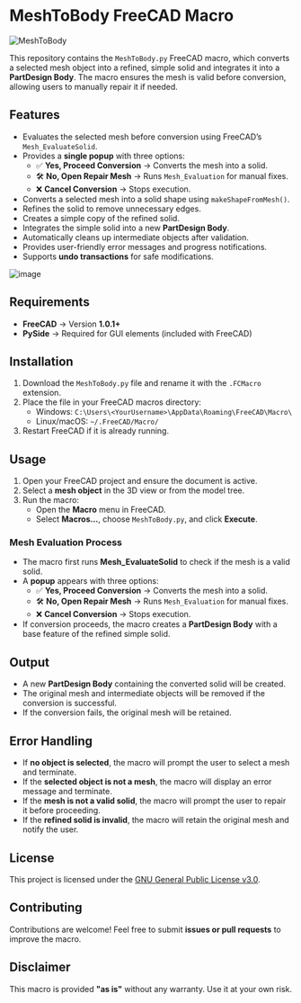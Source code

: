 # MeshToBody FreeCAD Macro
![MeshToBody](https://github.com/user-attachments/assets/5ead9567-3c8c-40a1-a8f5-066e9259917e)

This repository contains the `MeshToBody.py` FreeCAD macro, which converts a selected mesh object into a refined, simple solid and integrates it into a **PartDesign Body**. The macro ensures the mesh is valid before conversion, allowing users to manually repair it if needed.

## Features

- Evaluates the selected mesh before conversion using FreeCAD’s `Mesh_EvaluateSolid`.
- Provides a **single popup** with three options:
  - ✅ **Yes, Proceed Conversion** → Converts the mesh into a solid.
  - 🛠 **No, Open Repair Mesh** → Runs `Mesh_Evaluation` for manual fixes.
  - ❌ **Cancel Conversion** → Stops execution.
- Converts a selected mesh into a solid shape using `makeShapeFromMesh()`.
- Refines the solid to remove unnecessary edges.
- Creates a simple copy of the refined solid.
- Integrates the simple solid into a new **PartDesign Body**.
- Automatically cleans up intermediate objects after validation.
- Provides user-friendly error messages and progress notifications.
- Supports **undo transactions** for safe modifications.

![image](https://github.com/user-attachments/assets/48df98a9-d1bf-479a-b0e8-8c37be4edf65)

## Requirements

- **FreeCAD** → Version **1.0.1+**
- **PySide** → Required for GUI elements (included with FreeCAD)

## Installation

1. Download the `MeshToBody.py` file and rename it with the `.FCMacro` extension.
2. Place the file in your FreeCAD macros directory:
   - Windows: `C:\Users\<YourUsername>\AppData\Roaming\FreeCAD\Macro\`
   - Linux/macOS: `~/.FreeCAD/Macro/`
3. Restart FreeCAD if it is already running.

## Usage

1. Open your FreeCAD project and ensure the document is active.
2. Select a **mesh object** in the 3D view or from the model tree.
3. Run the macro:
   - Open the **Macro** menu in FreeCAD.
   - Select **Macros...**, choose `MeshToBody.py`, and click **Execute**.

### Mesh Evaluation Process
- The macro first runs **Mesh_EvaluateSolid** to check if the mesh is a valid solid.
- A **popup** appears with three options:
  - ✅ **Yes, Proceed Conversion** → Converts the mesh into a solid.
  - 🛠 **No, Open Repair Mesh** → Runs `Mesh_Evaluation` for manual fixes.
  - ❌ **Cancel Conversion** → Stops execution.
- If conversion proceeds, the macro creates a **PartDesign Body** with a base feature of the refined simple solid.

## Output

- A new **PartDesign Body** containing the converted solid will be created.
- The original mesh and intermediate objects will be removed if the conversion is successful.
- If the conversion fails, the original mesh will be retained.

## Error Handling

- If **no object is selected**, the macro will prompt the user to select a mesh and terminate.
- If the **selected object is not a mesh**, the macro will display an error message and terminate.
- If the **mesh is not a valid solid**, the macro will prompt the user to repair it before proceeding.
- If the **refined solid is invalid**, the macro will retain the original mesh and notify the user.

## License

This project is licensed under the [GNU General Public License v3.0](LICENSE).

## Contributing

Contributions are welcome! Feel free to submit **issues or pull requests** to improve the macro.

## Disclaimer

This macro is provided **"as is"** without any warranty. Use it at your own risk.
